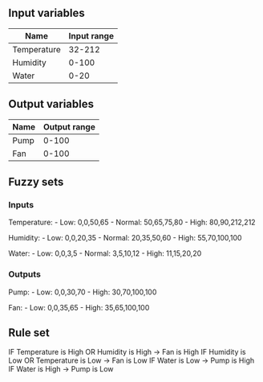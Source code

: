 ## Input variables

|Name|Input range|
|----|-----------|
|Temperature|32-212|
|Humidity|0-100|
|Water|0-20|

## Output variables

|Name|Output range|
|----|------------|
|Pump|0-100|
|Fan|0-100|


## Fuzzy sets

### Inputs

Temperature:
    - Low: 0,0,50,65
    - Normal: 50,65,75,80
    - High: 80,90,212,212

Humidity:
    - Low: 0,0,20,35
    - Normal: 20,35,50,60
    - High: 55,70,100,100

Water:
    - Low:  0,0,3,5
    - Normal: 3,5,10,12
    - High: 11,15,20,20

### Outputs

Pump:
    - Low: 0,0,30,70
    - High: 30,70,100,100

Fan:
    - Low: 0,0,35,65
    - High: 35,65,100,100


## Rule set

IF Temperature is High OR Humidity is High -> Fan is High
IF Humidity is Low OR Temperature is Low -> Fan is Low
IF Water is Low -> Pump is High
IF Water is High -> Pump is Low